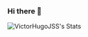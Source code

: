 ### Hi there 👋

<!--
**VictorHugoJSS/VictorHugoJSS** is a ✨ _special_ ✨ repository because its `README.md` (this file) appears on your GitHub profile.

Here are some ideas to get you started:

- 🔭 I’m currently working on ...
- 🌱 I’m currently learning ...
- 👯 I’m looking to collaborate on ...
- 🤔 I’m looking for help with ...
- 💬 Ask me about ...
- 📫 How to reach me: ...
- 😄 Pronouns: ...
- ⚡ Fun fact: ...
-->

![VictorHugoJSS's Stats](https://github-readme-stats.vercel.app/api?username=VictorHugoJSS&theme=vue-dark&show_icons=true&hide_border=true&count_private=true)
